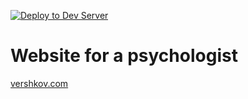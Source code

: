 [![Deploy to Dev Server](https://github.com/evn88/psy/actions/workflows/main.yml/badge.svg?branch=main)](https://github.com/evn88/psy/actions/workflows/main.yml)

# Website for a psychologist

[vershkov.com](https://vershkov.com)
